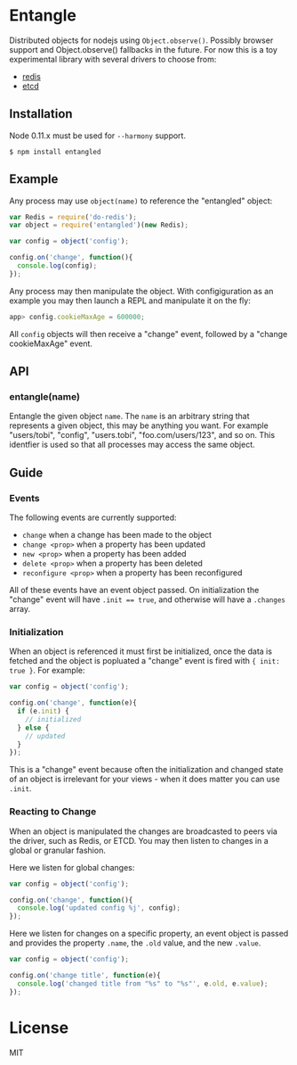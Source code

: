 
# Entangle

  Distributed objects for nodejs using `Object.observe()`. Possibly browser support
  and Object.observe() fallbacks in the future. For now this is a toy experimental library
  with several drivers to choose from:

  - [redis](https://github.com/entangledjs/redis)
  - [etcd](https://github.com/entangledjs/etcd)

## Installation

  Node 0.11.x must be used for `--harmony` support.

```
$ npm install entangled
```

## Example

  Any process may use `object(name)` to
  reference the "entangled" object:

```js
var Redis = require('do-redis');
var object = require('entangled')(new Redis);

var config = object('config');

config.on('change', function(){
  console.log(config);
});
```

 Any process may then manipulate the object. With configiguration
 as an example you may then launch a REPL and manipulate it on
 the fly:

```js
app> config.cookieMaxAge = 600000;
```

  All `config` objects will then receive a "change" event, followed by a "change cookieMaxAge" event.

## API

### entangle(name)

  Entangle the given object `name`. The `name` is an arbitrary
  string that represents a given object, this may be anything you
  want. For example "users/tobi", "config", "users.tobi", "foo.com/users/123",
  and so on. This identfier is used so that all processes may access
  the same object.

## Guide

### Events

  The following events are currently supported:

  - `change` when a change has been made to the object
  - `change <prop>` when a property has been updated
  - `new <prop>` when a property has been added
  - `delete <prop>` when a property has been deleted
  - `reconfigure <prop>` when a property has been reconfigured

  All of these events have an event object passed. On initialization
  the "change" event will have `.init == true`, and otherwise will
  have a `.changes` array.

### Initialization

  When an object is referenced it must first be initialized, once the
  data is fetched and the object is popluated a "change" event is fired
  with `{ init: true }`. For example:

```js
var config = object('config');

config.on('change', function(e){
  if (e.init) {
    // initialized
  } else {
    // updated
  }
});
```

  This is a "change" event because often the initialization and changed
  state of an object is irrelevant for your views - when it does matter
  you can use `.init`.

### Reacting to Change

  When an object is manipulated the changes are broadcasted to peers
  via the driver, such as Redis, or ETCD. You may then listen to changes
  in a global or granular fashion.

  Here we listen for global changes:

```js
var config = object('config');

config.on('change', function(){
  console.log('updated config %j', config);
});
```

  Here we listen for changes on a specific property, an event object
  is passed and provides the property `.name`, the `.old` value, and the new `.value`.

```js
var config = object('config');

config.on('change title', function(e){
  console.log('changed title from "%s" to "%s"', e.old, e.value);
});
```

# License

  MIT
  